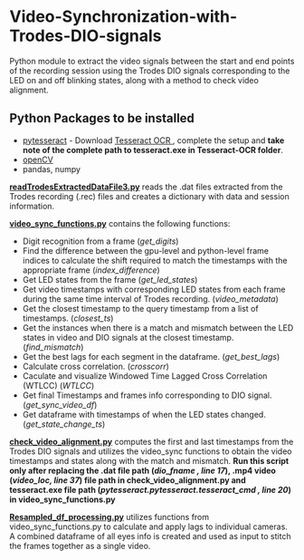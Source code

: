 # Video-Synchronization-with-Trodes-DIO-signals
Python module to extract the video signals between the start and end points of the recording session using the Trodes DIO signals corresponding to the LED on and off blinking states, along with a method to check video alignment.   

## Python Packages to be installed
* [pytesseract](https://pypi.org/project/pytesseract/) - Download [Tesseract OCR ](https://digi.bib.uni-mannheim.de/tesseract/tesseract-ocr-w64-setup-v5.0.0-alpha.20201127.exe) , complete the setup and **take note of the complete path to tesseract.exe in Tesseract-OCR folder**.
* [openCV](https://pypi.org/project/opencv-python/) 
* pandas, numpy 

[**readTrodesExtractedDataFile3.py**](https://github.com/Muthu-Jeyanthi/Video-Synchronization-with-Trodes-DIO-signals/blob/main/readTrodesExtractedDataFile3.py) reads the .dat files extracted from the Trodes recording (.rec) files and creates a dictionary with data and session information. 

[**video_sync_functions.py**](https://github.com/Muthu-Jeyanthi/Video-Synchronization-with-Trodes-DIO-signals/blob/main/video_sync_functions.py) contains the following functions:
* Digit recognition from a frame (*get_digits*)
* Find the difference between the gpu-level and python-level frame indices to calculate the shift required to match the timestamps with the appropriate frame (*index_difference*)
* Get LED states from the frame  (*get_led_states*)
* Get video timestamps with corresponding LED states from each frame during the same time interval of Trodes recording. (*video_metadata*)
* Get the closest timestamp to the query timestamp from a list of timestamps. (*closest_ts*)
* Get the instances when there is a match and mismatch between the LED states in video and DIO signals at the closest timestamp. (*find_mismatch*) 
* Get the best lags for each segment in the dataframe. (*get_best_lags*)
* Calculate cross correlation. (*crosscorr*)
* Caculate and visualize Windowed Time Lagged Cross Correlation (WTLCC) (*WTLCC*)
* Get final Timestamps and frames info corresponding to DIO signal. (*get_sync_video_df*)
* Get dataframe with timestamps of when the LED states changed. (*get_state_change_ts*)

[**check_video_alignment.py**](https://github.com/Muthu-Jeyanthi/Video-Synchronization-with-Trodes-DIO-signals/blob/main/check_video_alignment.py)  computes the first and last timestamps from the Trodes DIO signals and utilizes the video_sync functions to obtain the video timestamps and states along with the match and mismatch. **Run this script only after replacing the .dat file path (*dio_fname , line 17*), .mp4 video (*video_loc, line 37*) file path in check_video_alignment.py and tesseract.exe file path (*pytesseract.pytesseract.tesseract_cmd , line 20*) in video_sync_functions.py** 

[**Resampled_df_processing.py**](https://github.com/Muthu-Jeyanthi/Video-Synchronization-with-Trodes-DIO-signals/blob/main/Resampled_df_processing.py)
utilizes functions from video_sync_functions.py to calculate and apply lags to individual cameras. A combined dataframe of all eyes info is created and used as input to stitch the frames together as a single video. 


